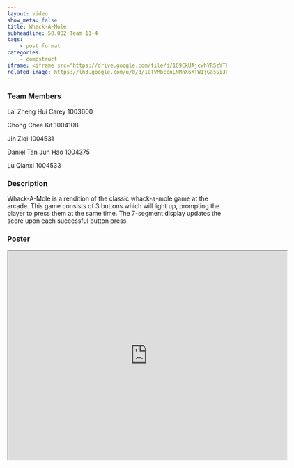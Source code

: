 ```yaml
---
layout: video
show_meta: false
title: Whack-A-Mole
subheadline: 50.002 Team 11-4
tags:
    - post format
categories:
    - compstruct
iframe: <iframe src="https://drive.google.com/file/d/169CkUAjcwhYRSzYTkD8CQr3F7D3wg9Yg/preview" width="640" height="480"></iframe>
related_image: https://lh3.google.com/u/0/d/10TVMbccnLNMnX6XTW1jGasSi3uV8_sTX=w300-h300-p-k-nu-iv1
---
```


### Team Members

Lai Zheng Hui Carey 1003600

Chong Chee Kit 1004108

Jin Ziqi  1004531

Daniel Tan Jun Hao  1004375

Lu Qianxi 1004533  

### Description

Whack-A-Mole is a rendition of the classic whack-a-mole game at the arcade. This game consists of 3 buttons which will light up, prompting the player to press them at the same time. The 7-segment display updates the score upon each successful button press.

### Poster

<iframe src="https://drive.google.com/file/d/10TVMbccnLNMnX6XTW1jGasSi3uV8_sTX/preview" width="640" height="480"></iframe>
